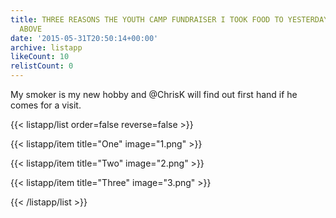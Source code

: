 ```yaml
---
title: THREE REASONS THE YOUTH CAMP FUNDRAISER I TOOK FOOD TO YESTERDAY WAS A CUT
  ABOVE
date: '2015-05-31T20:50:14+00:00'
archive: listapp
likeCount: 10
relistCount: 0
---
```


My smoker is my new hobby and @ChrisK will find out first hand if he comes for a visit.

{{< listapp/list order=false reverse=false >}}

   {{< listapp/item title="One"
      image="1.png" >}}

   {{< listapp/item title="Two"
      image="2.png" >}}

   {{< listapp/item title="Three"
      image="3.png" >}}

{{< /listapp/list >}}
